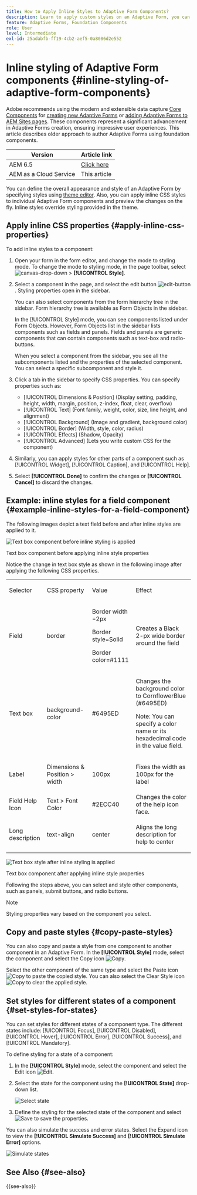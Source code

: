 ```yaml
---
title: How to Apply Inline Styles to Adaptive Form Components?
description: Learn to apply custom styles on an Adaptive Form, you can also apply inline CSS properties on individual components of an Adaptive Form.
feature: Adaptive Forms, Foundation Components
role: User
level: Intermediate
exl-id: 25adabfb-ff19-4cb2-aef5-0a8086d2e552
---
```

# Inline styling of Adaptive Form components {#inline-styling-of-adaptive-form-components}

<span class="preview"> Adobe recommends using the modern and extensible data capture [Core Components](https://experienceleague.adobe.com/docs/experience-manager-core-components/using/adaptive-forms/introduction.html) for [creating new Adaptive Forms](/help/forms/creating-adaptive-form-core-components.md) or [adding Adaptive Forms to AEM Sites pages](/help/forms/create-or-add-an-adaptive-form-to-aem-sites-page.md). These components represent a significant advancement in Adaptive Forms creation, ensuring impressive user experiences. This article describes older approach to author Adaptive Forms using foundation components. </span>

| Version | Article link |
| -------- | ---------------------------- |
| AEM 6.5  |    [Click here](https://experienceleague.adobe.com/docs/experience-manager-65/forms/adaptive-forms-basic-authoring/inline-style-adaptive-forms.html)                  |
| AEM as a Cloud Service     | This article         |

You can define the overall appearance and style of an Adaptive Form by specifying styles using [theme editor](themes.md). Also, you can apply inline CSS styles to individual Adaptive Form components and preview the changes on the fly. Inline styles override styling provided in the theme.

## Apply inline CSS properties {#apply-inline-css-properties}

To add inline styles to a component:

1. Open your form in the form editor, and change the mode to styling mode. To change the mode to styling mode, in the page toolbar, select ![canvas-drop-down](assets/Smock_ChevronDown.svg) &gt; **[!UICONTROL Style]**.
1. Select a component in the page, and select the edit button ![edit-button](assets/edit.svg). Styling properties open in the sidebar.

   You can also select components from the form hierarchy tree in the sidebar. Form hierarchy tree is available as Form Objects in the sidebar.

   In the [!UICONTROL Style] mode, you can see components listed under Form Objects. However, Form Objects list in the sidebar lists components such as fields and panels. Fields and panels are generic components that can contain components such as text-box and radio-buttons.

   When you select a component from the sidebar, you see all the subcomponents listed and the properties of the selected component. You can select a specific subcomponent and style it.

1. Click a tab in the sidebar to specify CSS properties. You can specify properties such as:

    * [!UICONTROL Dimensions & Position] (Display setting, padding, height, width, margin, position, z-index, float, clear, overflow)
    * [!UICONTROL Text] (Font family, weight, color, size, line height, and alignment)
    * [!UICONTROL Background] (Image and gradient, background color)
    * [!UICONTROL Border] (Width, style, color, radius)
    * [!UICONTROL Effects] (Shadow, Opacity)
    * [!UICONTROL Advanced] (Lets you write custom CSS for the component)

1. Similarly, you can apply styles for other parts of a component such as [!UICONTROL Widget], [!UICONTROL Caption], and [!UICONTROL Help].
1. Select **[!UICONTROL Done]** to confirm the changes or **[!UICONTROL Cancel]** to discard the changes.

## Example: inline styles for a field component {#example-inline-styles-for-a-field-component}

The following images depict a text field before and after inline styles are applied to it.

![Text box component before inline styling is applied](assets/no-style.png)

Text box component before applying inline style properties

Notice the change in text box style as shown in the following image after applying the following CSS properties.

<table>
 <tbody>
  <tr>
   <td><p>Selector</p> </td>
   <td><p>CSS property</p> </td>
   <td><p>Value</p> </td>
   <td><p>Effect</p> </td>
  </tr>
  <tr>
   <td><p>Field</p> </td>
   <td><p>border</p> </td>
   <td><p>Border width =2px</p> <p>Border style=Solid</p> <p>Border color=#1111</p> </td>
   <td><p>Creates a Black 2-px wide border around the field</p> </td>
  </tr>
  <tr>
   <td><p>Text box</p> </td>
   <td><p>background-color</p> </td>
   <td><p>#6495ED</p> </td>
   <td><p>Changes the background color to CornflowerBlue (#6495ED)</p> <p>Note: You can specify a color name or its hexadecimal code in the value field.</p> </td>
  </tr>
  <tr>
   <td><p>Label</p> </td>
   <td><p>Dimensions &amp; Position &gt; width</p> </td>
   <td><p>100px</p> </td>
   <td><p>Fixes the width as 100px for the label</p> </td>
  </tr>
  <tr>
   <td>Field Help Icon</td>
   <td>Text &gt; Font Color</td>
   <td>#2ECC40</td>
   <td>Changes the color of the help icon face.</td>
  </tr>
  <tr>
   <td><p>Long description</p> </td>
   <td><p>text-align</p> </td>
   <td><p>center</p> </td>
   <td><p>Aligns the long description for help to center</p> </td>
  </tr>
 </tbody>
</table>

![Text box style after inline styling is applied](assets/applied-style.png)

Text box component after applying inline style properties

Following the steps above, you can select and style other components, such as panels, submit buttons, and radio buttons.

>[!NOTE]
>
>Styling properties vary based on the component you select.

## Copy and paste styles {#copy-paste-styles}

You can also copy and paste a style from one component to another component in an Adaptive Form. In the **[!UICONTROL Style]** mode, select the component and select the Copy icon ![Copy](assets/property-copy-icon.svg).

Select the other component of the same type and select the Paste icon ![Copy](assets/Smock_Paste_18_N.svg) to paste the copied style. You can also select the Clear Style icon ![Copy](assets/clear-style-icon.svg) to clear the applied style.

## Set styles for different states of a component {#set-styles-for-states}

You can set styles for different states of a component type. The different states include: [!UICONTROL Focus], [!UICONTROL Disabled], [!UICONTROL Hover], [!UICONTROL Error], [!UICONTROL Success], and [!UICONTROL Mandatory].

To define styling for a state of a component:

1. In the **[!UICONTROL Style]** mode, select the component and select the Edit icon ![Edit](assets/Smock_Edit_18_N.svg).

1. Select the state for the component using the **[!UICONTROL State]** drop-down list.

   ![Select state](assets/select-state.png)

1. Define the styling for the selected state of the component and select ![Save](assets/save_icon.svg) to save the properties.

You can also simulate the success and error states. Select the Expand icon to view the **[!UICONTROL Simulate Success]** and **[!UICONTROL Simulate Error]** options.

![Simulate states](assets/simulate-states.png)


## See Also {#see-also}

{{see-also}}


<!--

>[!MORELIKETHIS]
>
>* [Use themes in Adaptive Form Core Components ](/help/forms/using-themes-in-core-components.md)

-->